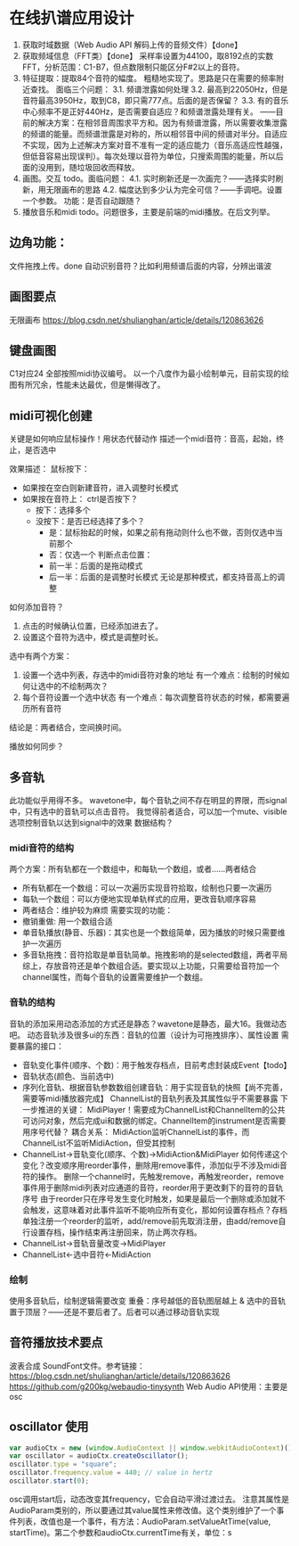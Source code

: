 # 在线扒谱应用设计
1. 获取时域数据（Web Audio API 解码上传的音频文件）【done】
2. 获取频域信息（FFT类）【done】
采样率设置为44100，取8192点的实数FFT，分析范围：C1-B7，但点数限制只能区分F#2以上的音符。
3. 特征提取：提取84个音符的幅度。
粗糙地实现了。思路是只在需要的频率附近查找。
面临三个问题：
3.1. 频谱泄露如何处理
3.2. 最高到22050Hz，但是音符最高3950Hz，取到C8，即只需777点。后面的是否保留？
3.3. 有的音乐中心频率不是正好440Hz，是否需要自适应？和频谱泄露处理有关。
——目前的解决方案：在相邻音周围求平方和。因为有频谱泄露，所以需要收集泄露的频谱的能量。而频谱泄露是对称的，所以相邻音中间的频谱对半分。自适应不实现，因为上述解决方案对音不准有一定的适应能力（音乐高适应性越强，但低音容易出现误判）。每次处理以音符为单位，只搜索周围的能量，所以后面的没用到，随垃圾回收而释放。
4. 画图。交互
todo。面临问题：
4.1. 实时刷新还是一次画完？——选择实时刷新，用无限画布的思路
4.2. 幅度达到多少认为完全可信？——手调吧。设置一个参数。
功能：是否自动跟随？
5. 播放音乐和midi
todo。问题很多，主要是前端的midi播放。在后文列举。

## 边角功能：
文件拖拽上传。done
自动识别音符？比如利用频谱后面的内容，分辨出谐波

## 画图要点
无限画布 https://blog.csdn.net/shulianghan/article/details/120863626

## 键盘画图
C1对应24 全部按照midi协议编号。
以一个八度作为最小绘制单元，目前实现的绘图有所冗余，性能未达最优，但是懒得改了。

## midi可视化创建
关键是如何响应鼠标操作！用状态代替动作
描述一个midi音符：音高，起始，终止，是否选中

效果描述：
鼠标按下：
- 如果按在空白则新建音符，进入调整时长模式
- 如果按在音符上：
    ctrl是否按下？
    - 按下：选择多个
    - 没按下：是否已经选择了多个？
        - 是：鼠标抬起的时候，如果之前有拖动则什么也不做，否则仅选中当前那个
        - 否：仅选一个
        判断点击位置：
        - 前一半：后面的是拖动模式
        - 后一半：后面的是调整时长模式
        无论是那种模式，都支持音高上的调整

如何添加音符？
1. 点击的时候确认位置，已经添加进去了。
2. 设置这个音符为选中，模式是调整时长。

选中有两个方案：
1. 设置一个选中列表，存选中的midi音符对象的地址
有一个难点：绘制的时候如何让选中的不绘制两次？
2. 每个音符设置一个选中状态
有一个难点：每次调整音符状态的时候，都需要遍历所有音符

结论是：两者结合，空间换时间。

播放如何同步？

## 多音轨
此功能似乎用得不多。
wavetone中，每个音轨之间不存在明显的界限，而signal中，只有选中的音轨可以点击音符。
我觉得前者适合，可以加一个mute、visible选项控制音轨以达到signal中的效果
数据结构？
### midi音符的结构
两个方案：所有轨都在一个数组中，和每轨一个数组，或者……两者结合
- 所有轨都在一个数组：可以一次遍历实现音符拾取，绘制也只要一次遍历
- 每轨一个数组：可以方便地实现单轨样式的应用，更改音轨顺序容易
- 两者结合：维护较为麻烦
需要实现的功能：
- 撤销重做: 用一个数组合适
- 单音轨播放(静音、乐器)：其实也是一个数组简单，因为播放的时候只需要维护一次遍历
- 多音轨拖拽：音符拾取是单音轨简单。拖拽影响的是selected数组，两者平局
综上，存放音符还是单个数组合适。要实现以上功能，只需要给音符加一个channel属性，而每个音轨的设置需要维护一个数组。

### 音轨的结构
音轨的添加采用动态添加的方式还是静态？wavetone是静态，最大16。我做动态吧。
动态音轨涉及很多ui的东西：音轨的位置（设计为可拖拽排序）、属性设置
需要暴露的接口：
- 音轨变化事件(顺序、个数)：用于触发存档点，目前考虑封装成Event【todo】
- 音轨状态(颜色、当前选中)
- 序列化音轨、根据音轨参数数组创建音轨：用于实现音轨的快照【尚不完善，需要等midi播放器完成】
ChannelList的音轨列表及其属性似乎不需要暴露
下一步推进的关键：
MidiPlayer！需要成为ChannelList和ChannelItem的公共可访问对象，然后完成ui和数据的绑定。ChannelItem的instrument是否需要用序号代替？
耦合关系：
MidiAction监听ChannelList的事件，而ChannelList不监听MidiAction，但受其控制
- ChannelList->音轨变化(顺序、个数)->MidiAction&MidiPlayer
    如何传递这个变化？改变顺序用reorder事件，删除用remove事件，添加似乎不涉及midi音符的操作。
    删除一个channel时，先触发remove，再触发reorder，remove事件用于删除midi列表对应通道的音符，reorder用于更改剩下的音符的音轨序号
    由于reorder只在序号发生变化时触发，如果是最后一个删除或添加就不会触发，这意味着对此事件监听不能响应所有变化，那如何设置存档点？存档单独注册一个reorder的监听，add/remove前先取消注册，由add/remove自行设置存档，操作结束再注册回来，防止两次存档。
- ChannelList->音轨音量改变->MidiPlayer
- ChannelList<-选中音符<-MidiAction

### 绘制
使用多音轨后，绘制逻辑需要改变
重叠：序号越低的音轨图层越上 & 选中的音轨置于顶层？——还是不要后者了。后者可以通过移动音轨实现


## 音符播放技术要点
波表合成
SoundFont文件。参考链接：https://blog.csdn.net/shulianghan/article/details/120863626
https://github.com/g200kg/webaudio-tinysynth
Web Audio API使用：主要是osc

## oscillator 使用
```js
var audioCtx = new (window.AudioContext || window.webkitAudioContext)();
var oscillator = audioCtx.createOscillator();
oscillator.type = "square";
oscillator.frequency.value = 440; // value in hertz
oscillator.start(0);
```
osc调用start后，动态改变其frequency，它会自动平滑过渡过去。
注意其属性是AudioParam类别的，所以要通过其value属性来修改值。这个类别维护了一个事件列表，改值也是一个事件，有方法：AudioParam.setValueAtTime(value, startTime)。第二个参数和audioCtx.currentTime有关，单位：s